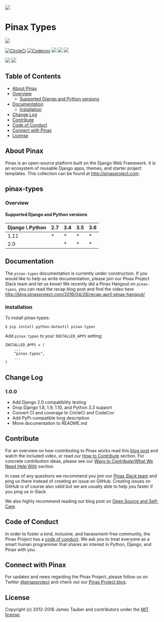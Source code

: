 ![](http://pinaxproject.com/pinax-design/patches/pinax-types.svg)

# Pinax Types

[![](https://img.shields.io/pypi/v/pinax-types.svg)](https://pypi.python.org/pypi/pinax-types/)

[![CircleCi](https://img.shields.io/circleci/project/github/pinax/pinax-types.svg)](https://circleci.com/gh/pinax/pinax-types)
[![Codecov](https://img.shields.io/codecov/c/github/pinax/pinax-types.svg)](https://codecov.io/gh/pinax/pinax-types)
[![](https://img.shields.io/github/contributors/pinax/pinax-types.svg)](https://github.com/pinax/pinax-types/graphs/contributors)
[![](https://img.shields.io/github/issues-pr/pinax/pinax-types.svg)](https://github.com/pinax/pinax-types/pulls)
[![](https://img.shields.io/github/issues-pr-closed/pinax/pinax-types.svg)](https://github.com/pinax/pinax-types/pulls?q=is%3Apr+is%3Aclosed)

[![](http://slack.pinaxproject.com/badge.svg)](http://slack.pinaxproject.com/)
[![](https://img.shields.io/badge/license-MIT-blue.svg)](https://opensource.org/licenses/MIT)


## Table of Contents

* [About Pinax](#about-pinax)
* [Overview](#overview)
  * [Supported Django and Python versions](#supported-django-and-python-versions)
* [Documentation](#documentation)
  * [Installation](#installation)
* [Change Log](#change-log)
* [Contribute](#contribute)
* [Code of Conduct](#code-of-conduct)
* [Connect with Pinax](#connect-with-pinax)
* [License](#license)


## About Pinax

Pinax is an open-source platform built on the Django Web Framework. It is an ecosystem of reusable
Django apps, themes, and starter project templates. This collection can be found at http://pinaxproject.com.


## pinax-types

### Overview

#### Supported Django and Python versions

Django \ Python | 2.7 | 3.4 | 3.5 | 3.6
--------------- | --- | --- | --- | ---
1.11 |  *  |  *  |  *  |  *  
2.0  |     |  *  |  *  |  *


## Documentation

The ``pinax-types`` documentation is currently under construction. If you would like to help us write documentation, please join our Pinax Project Slack team and let us know! 
We recently did a Pinax Hangout on ``pinax-types``, you can read the recap blog post and find the video here http://blog.pinaxproject.com/2016/04/28/recap-april-pinax-hangout/

### Installation

To install pinax-types:

    $ pip install python-dateutil pinax-types

Add `pinax.types` to your `INSTALLED_APPS` setting:

    INSTALLED_APPS = (
        ...
        "pinax.types",
        ...
    )
    
   
## Change Log   
   
### 1.0.0

* Add Django 2.0 compatibility testing
* Drop Django 1.8, 1.9, 1.10, and Python 3.3 support
* Convert CI and coverage to CircleCi and CodeCov
* Add PyPi-compatible long description
* Move documentation to README.md


## Contribute

For an overview on how contributing to Pinax works read this [blog post](http://blog.pinaxproject.com/2016/02/26/recap-february-pinax-hangout/)
and watch the included video, or read our [How to Contribute](http://pinaxproject.com/pinax/how_to_contribute/) section.
For concrete contribution ideas, please see our
[Ways to Contribute/What We Need Help With](http://pinaxproject.com/pinax/ways_to_contribute/) section.

In case of any questions we recommend you join our [Pinax Slack team](http://slack.pinaxproject.com)
and ping us there instead of creating an issue on GitHub. Creating issues on GitHub is of course
also valid but we are usually able to help you faster if you ping us in Slack.

We also highly recommend reading our blog post on [Open Source and Self-Care](http://blog.pinaxproject.com/2016/01/19/open-source-and-self-care/).


## Code of Conduct

In order to foster a kind, inclusive, and harassment-free community, the Pinax Project
has a [code of conduct](http://pinaxproject.com/pinax/code_of_conduct/).
We ask you to treat everyone as a smart human programmer that shares an interest in Python, Django, and Pinax with you.


## Connect with Pinax

For updates and news regarding the Pinax Project, please follow us on Twitter [@pinaxproject](https://twitter.com/pinaxproject)
and check out our [Pinax Project blog](http://blog.pinaxproject.com).


## License

Copyright (c) 2012-2018 James Tauber and contributors under the [MIT license](https://opensource.org/licenses/MIT).
